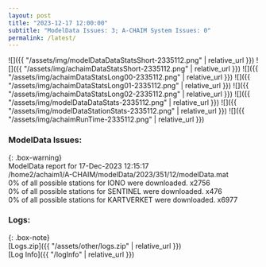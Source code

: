 ```yaml
---
layout: post
title: "2023-12-17 12:00:00"
subtitle: "ModelData Issues: 3; A-CHAIM System Issues: 0"
permalink: /latest/
---
```


![]({{ "/assets/img/modelDataDataStatsShort-2335112.png" | relative_url }})
![]({{ "/assets/img/achaimDataStatsShort-2335112.png" | relative_url }})
![]({{ "/assets/img/achaimDataStatsLong00-2335112.png" | relative_url }})
![]({{ "/assets/img/achaimDataStatsLong01-2335112.png" | relative_url }})
![]({{ "/assets/img/achaimDataStatsLong02-2335112.png" | relative_url }})
![]({{ "/assets/img/modelDataDataStats-2335112.png" | relative_url }})
![]({{ "/assets/img/modelDataStationStats-2335112.png" | relative_url }})
![]({{ "/assets/img/achaimRunTime-2335112.png" | relative_url }})


### ModelData Issues:  
  
{: .box-warning}  
 ModelData report for 17-Dec-2023 12:15:17   
 /home2/achaim1/A-CHAIM/modelData/2023/351/12/modelData.mat   
 0% of all possible stations for IONO were downloaded. x2756   
 0% of all possible stations for SENTINEL were downloaded. x476   
 0% of all possible stations for KARTVERKET were downloaded. x6977   
  


### Logs:  
  
{: .box-note}  
[Logs.zip]({{ "/assets/other/logs.zip" | relative_url }})  
[Log Info]({{ "/logInfo" | relative_url }})  
